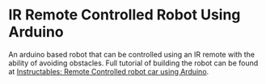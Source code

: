 # IR Remote Controlled Robot Using Arduino

An arduino based robot that can be controlled using an IR remote with the ability of avoiding obstacles. Full tutorial of building the robot can be found at [Instructables: Remote Controlled robot car using Arduino](https://www.instructables.com/id/Remote-Controlled-Car-Using-Arduino-With-Obstacle-/).
